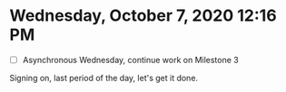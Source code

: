 # Wednesday, October  7, 2020 12:16 PM

- [ ] Asynchronous Wednesday, continue work on Milestone 3

Signing on, last period of the day, let's get it done.

